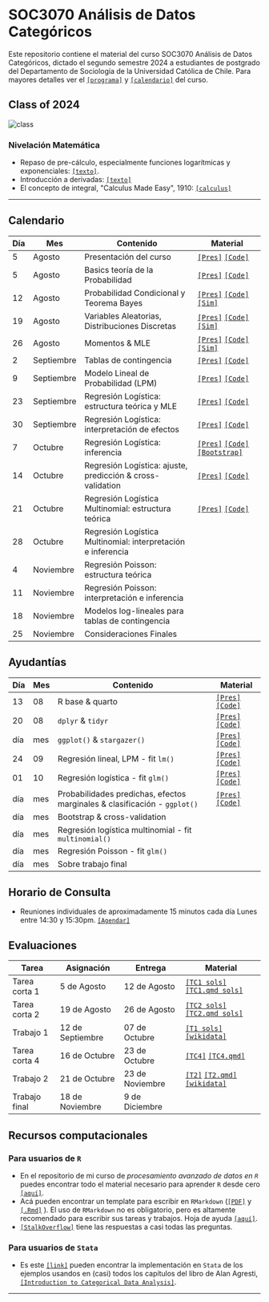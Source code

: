 # SOC3070 Análisis de Datos Categóricos

Este repositorio contiene el material del curso SOC3070 Análisis de Datos Categóricos, dictado el segundo semestre 2024 a estudiantes de postgrado del Departamento de Sociología de la Universidad Católica de Chile. Para mayores detalles ver el [`[programa]`](files/syllabus_soc3070.pdf) y [`[calendario]`](#Calendario) del curso.


## Class of 2024

![class](files/class_2024.jpeg)


### Nivelación Matemática

- Repaso de pre-cálculo, especialmente funciones logarítmicas y exponenciales: [`[texto]`](files/pre_calculo.pdf).
- Introducción a derivadas: [`[texto]`](https://www.mathsisfun.com/calculus/derivatives-introduction.html)
- El concepto de integral, "Calculus Made Easy", 1910: [`[calculus]`](files/calculus_easy.jpg)

---

## Calendario

| Día   | Mes        | Contenido                                                 | Material                                                                                                                     |
|-------|------------|-----------------------------------------------------------|------------------------------------------------------------------------------------------------------------------------------|
| 5     | Agosto     | Presentación del curso                                    | [`[Pres]`](https://mebucca.github.io/cda_soc3070/slides/class_0/class_0#1) [`[Code]`](slides/class_0/class_0.Rmd)  |
| 5     | Agosto     | Basics teoría de la Probabilidad                          | [`[Pres]`](https://mebucca.github.io/cda_soc3070/slides/class_1/class_1#1) [`[Code]`](slides/class_1/class_1.Rmd)  |
| 12    | Agosto     | Probabilidad Condicional y Teorema Bayes                  | [`[Pres]`](https://mebucca.github.io/cda_soc3070/slides/class_2/class_2#1) [`[Code]`](slides/class_2/class_2.Rmd)  [`[Sim]`](https://mebucca.github.io/cda_soc3070/slides/class_2/nb_2#1)         |
| 19    | Agosto     | Variables Aleatorias, Distribuciones Discretas            |   [`[Pres]`](https://mebucca.github.io/cda_soc3070/slides/class_3/class_3#1) [`[Code]`](slides/class_3/class_3.Rmd)  [`[Sim]`](https://mebucca.github.io/cda_soc3070/slides/class_3/nb_3#1)     |
| 26    | Agosto     | Momentos & MLE                  | [`[Pres]`](https://mebucca.github.io/cda_soc3070/slides/class_4/class_4#1) [`[Code]`](slides/class_4/class_4.Rmd)  [`[Sim]`](https://mebucca.github.io/cda_soc3070/slides/class_4/nb_4#1)              |
| 2     | Septiembre | Tablas de contingencia                                    | [`[Pres]`](https://mebucca.github.io/cda_soc3070/slides/class_5/class_5#1) [`[Code]`](slides/class_5/class_5.Rmd)        |
| 9     | Septiembre | Modelo Lineal de Probabilidad (LPM)                       | [`[Pres]`](https://mebucca.github.io/cda_soc3070/slides/class_6/class_6#1) [`[Code]`](slides/class_6/class_6.Rmd)        |
| 23    | Septiembre | Regresión Logística: estructura teórica y MLE             | [`[Pres]`](https://mebucca.github.io/cda_soc3070/slides/class_8/class_8#1) [`[Code]`](slides/class_8/class_8.Rmd)                                                                                                                               |
| 30    | Septiembre | Regresión Logística: interpretación de efectos            | [`[Pres]`](https://mebucca.github.io/cda_soc3070/slides/class_10/class_10#1) [`[Code]`](slides/class_10/class_10.Rmd)                                                                                                                             |
| 7     | Octubre    | Regresión Logística: inferencia                           | [`[Pres]`](https://mebucca.github.io/cda_soc3070/slides/class_11/class_11#1) [`[Code]`](slides/class_11/class_11.Rmd) [`[Bootstrap]`](https://mebucca.github.io/cda_soc3070/slides/class_11/nb_11#1)                                                                                                                          |
| 14    | Octubre    | Regresión Logística: ajuste, predicción & cross-validation| [`[Pres]`](https://mebucca.github.io/cda_soc3070/slides/class_12/class_12#1) [`[Code]`](slides/class_12/class_12.Rmd)                                                                                                                              |
| 21    | Octubre    | Regresión Logística Multinomial: estructura teórica       |[`[Pres]`](https://mebucca.github.io/cda_soc3070/slides/class_13/class_13#1) [`[Code]`](slides/class_13/class_13.Rmd)                                                                                                                                 |
| 28    | Octubre    | Regresión Logística Multinomial: interpretación e inferencia|                                                                                                                             |
| 4     | Noviembre  | Regresión Poisson: estructura teórica                     |                                                                                                                              |
| 11    | Noviembre  | Regresión Poisson: interpretación e inferencia            |                                                                                                                              |
| 18    | Noviembre  | Modelos log-lineales para tablas de contingencia          |                                                                                                                              |
| 25    | Noviembre  | Consideraciones Finales                                   |                                                                                                                              |

## Ayudantías

| Día | Mes | Contenido                                                       | Material                                                                                                                                                   |
|-----|-----|-----------------------------------------------------------------|------------------------------------------------------------------------------------------------------------------------------------------------------------|
| 13  | 08  | R base & quarto                                                 | [`[Pres]`](https://mebucca.github.io/cda_soc3070/ayudantia/01_prob/index) [`[Code]`](https://github.com/mebucca/cda_soc3070/blob/gh-pages/ayudantia/01_prob/index.qmd) |
| 20  | 08  | `dplyr` & `tidyr`                                               | [`[Pres]`](https://mebucca.github.io/cda_soc3070/ayudantia/02_tidyverse_tidyr/index) [`[Code]`](https://github.com/mebucca/cda_soc3070/blob/gh-pages/ayudantia/02_tidyverse_tidyr/index.qmd) |
| día | mes | `ggplot()` & `stargazer()`                                      | [`[Pres]`](https://mebucca.github.io/cda_soc3070/ayudantia/03_ggplot/index) [`[Code]`](https://github.com/mebucca/cda_soc3070/blob/gh-pages/ayudantia/03_ggplot/index.qmd)  |
| 24 | 09 | Regresión lineal, LPM - fit `lm()`                                | [`[Pres]`](https://mebucca.github.io/cda_soc3070/ayudantia/04_lpm/index) [`[Code]`](https://github.com/mebucca/cda_soc3070/blob/gh-pages/ayudantia/04_lpm/index.qmd) |
| 01 | 10 | Regresión logística - fit `glm()`                               | [`[Pres]`](https://mebucca.github.io/cda_soc3070/ayudantia/05_logistic_regression/index) [`[Code]`](https://github.com/mebucca/cda_soc3070/blob/gh-pages/ayudantia/05_logistic_regression/index.qmd) |
| día | mes | Probabilidades predichas, efectos marginales & clasificación - `ggplot()` | [`[Pres]`](https://mebucca.github.io/cda_soc3070/ayudantia/06_prob_predichas_efectos_marginales_clasificacion/index) [`[Code]`](https://github.com/mebucca/cda_soc3070/blob/gh-pages/ayudantia/06_prob_predichas_efectos_marginales_clasificacion/index.qmd) |
| día | mes | Bootstrap & cross-validation                                    |                                                                                                                                                            |
| día | mes | Regresión logística multinomial - fit `multinomial()`           |                                                                                                                                                            |
| día | mes | Regresión Poisson - fit `glm()`                                 |                                                                                                                                                            |
| día | mes | Sobre trabajo final                                             |                                                                                                                                                            |


## Horario de Consulta

- Reuniones individuales de aproximadamente 15 minutos cada día Lunes entre 14:30 y 15:30pm. [`[Agendar]`](https://calendar.app.google/A9vxmbBz1LyDQPAK6)


## Evaluaciones


| Tarea           | Asignación       | Entrega         | Material                                                                                  |
|-----------------|------------------|-----------------|-------------------------------------------------------------------------------------------|
| Tarea corta 1   | 5 de Agosto      | 12 de Agosto    | [`[TC1 sols]`](https://mebucca.github.io/cda_soc3070/homework/tc_1_answers#1) [`[TC1.qmd sols]`](homework/tc_1_answers.qmd)  |
| Tarea corta 2   | 19 de Agosto     | 26 de Agosto    | [`[TC2 sols]`](https://mebucca.github.io/cda_soc3070/homework/tc_2_answers#1) [`[TC2.qmd sols]`](homework/tc_2_answers.qmd)  |
| Trabajo 1       | 12 de Septiembre  | 07 de Octubre |  [`[T1 sols]`](https://mebucca.github.io/cda_soc3070/homework/t_1_answers/t_1_answers#1) [`[wikidata]`](homework/t_1/wiki_chileans.csv)                                                                                    |
| Tarea corta 4   | 16 de Octubre    | 23 de Octubre   | [`[TC4]`](https://mebucca.github.io/cda_soc3070/homework/tc_4#1) [`[TC4.qmd]`](homework/tc_4.qmd)                                                                                          |
| Trabajo 2       | 21 de Octubre    | 23 de Noviembre | [`[T2]`](https://mebucca.github.io/cda_soc3070/homework/t_2/t_2#1) [`[T2.qmd]`](homework/t_2/t_2.qmd) [`[wikidata]`](homework/t_2/wiki_chileans.csv)                                                                                          |
| Trabajo final   | 18 de Noviembre  | 9 de Diciembre  |                                                                                           |



## Recursos computacionales

### Para usuarios de `R`

  - En el repositorio de mi curso de *procesamiento avanzado de datos en `R`* puedes encontrar todo el material necesario para aprender `R` desde cero [`[aquí]`](https://mebucca.github.io/dar_soc4001/).
  - Acá pueden encontrar un template para escribir en `RMarkdown` ([`[PDF]`](files/template_rmarkdown.pdf) y [`[.Rmd]`](files/template_rmarkdown.Rmd) ). El uso de `RMarkdown` no es obligatorio, pero es altamente recomendado para escribir sus tareas y trabajos. Hoja de ayuda [`[aquí]`](https://rstudio-pubs-static.s3.amazonaws.com/330387_5a40ca72c3b14824acedceb7d34618d1.html).
  - [`[StalkOverflow]`](https://stackoverflow.com/) tiene las respuestas a casi todas las preguntas.
 

 ### Para usuarios de `Stata`

 - Es este [`[link]`](https://stats.idre.ucla.edu/other/examples/icda/) pueden encontrar la implementación en `Stata` de los ejemplos usandos en (casi) todos los capítulos del libro de Alan Agresti, [`[Introduction to Categorical Data Analysis]`](https://www.amazon.com/Introduction-Categorical-Data-Analysis/dp/0471226181). 

---

